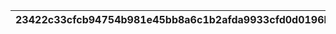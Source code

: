|23422c33cfcb94754b981e45bb8a6c1b2afda9933cfd0d0196b75bf23b4f373f|c453d017ffe6b935a25eae31c8048d752be97695aab6e4c20e1d350bcbdc0f5f|e3f4d056bd4a42b87b82a6c24f8063991e244850dea87404a0c219435816fbf7|221e9677dc5390634bada8999c862736ede97361c0226e6e2839796b97205815|77c38b76bbee3b952d83d5940f193b0f485e8dc3b40317b731c1539f4a59cf9a|5f433839a26f7a77a9b6b846b7e7e8c6ad0a77cb3cc764710db933bbdf03d3b2|5804ce32776e72215217b604ed64b1e02d404b20a65c2c7c8090739b07d7d41d|80dea4fa16ed8e8997a161e812edfdab026a51c6cff8ffe3b70107aac403354c|4570def8727f5fe1d5f39d858399120566ff22b0c76889e198aeabbb73655e09|5cadca296473d923f8143147f98718ae73ad13375d57aa1e730244292e36d2f8|26d0f67233abf5b3f6fb5e433087ce0f5661364ab837abde564ffa1c117f4e12|
| --- | --- | --- | --- | --- | --- | --- | --- | --- | --- | --- |